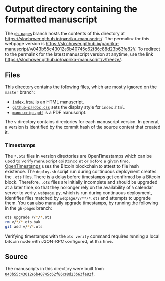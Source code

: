 # Output directory containing the formatted manuscript

The [`gh-pages`](https://github.com/slochower/paprika-manuscript/tree/gh-pages) branch hosts the contents of this directory at https://slochower.github.io/paprika-manuscript/.
The permalink for this webpage version is https://slochower.github.io/paprika-manuscript/v/043b55c43012e6b40745c62f86c88d23b63fe82f/.
To redirect to the permalink for the latest manuscript version at anytime, use the link https://slochower.github.io/paprika-manuscript/v/freeze/.

## Files

This directory contains the following files, which are mostly ignored on the `master` branch:

+ [`index.html`](index.html) is an HTML manuscript.
+ [`github-pandoc.css`](github-pandoc.css) sets the display style for `index.html`.
+ [`manuscript.pdf`](manuscript.pdf) is a PDF manuscript.

The `v` directory contains directories for each manuscript version.
In general, a version is identified by the commit hash of the source content that created it.

### Timestamps

The `*.ots` files in version directories are OpenTimestamps which can be used to verify manuscript existence at or before a given time.
[OpenTimestamps](https://opentimestamps.org/) uses the Bitcoin blockchain to attest to file hash existence.
The `deploy.sh` script run during continuous deployment creates the `.ots` files.
There is a delay before timestamps get confirmed by a Bitcoin block.
Therefore, `.ots` files are initially incomplete and should be upgraded at a later time, so that they no longer rely on the availability of a calendar server to verify.
`webpage.py`, which is run during continuous deployment, identifies files matched by `webpage/v/**/*.ots` and attempts to upgrade them.
You can also manually upgrade timestamps, by running the following in the `gh-pages` branch:

```sh
ots upgrade v/*/*.ots
rm v/*/*.ots.bak
git add v/*/*.ots
```

Verifying timestamps with the `ots verify` command requires running a local bitcoin node with JSON-RPC configured, at this time.

## Source

The manuscripts in this directory were built from
[`043b55c43012e6b40745c62f86c88d23b63fe82f`](https://github.com/slochower/paprika-manuscript/commit/043b55c43012e6b40745c62f86c88d23b63fe82f).
